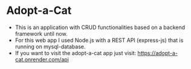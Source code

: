 # Adopt-a-Cat

- This is an application with CRUD functionalities based on a backend framework until now.
- For this web app I used Node.js with a REST API (express-js) that is running on mysql-database.
- If you want to visit the adopt-a-cat app just visit: https://adopt-a-cat.onrender.com/api
